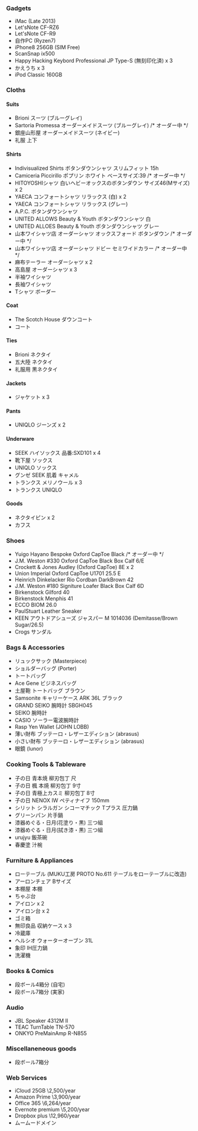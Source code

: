 ### Gadgets

* iMac (Late 2013)
* Let'sNote CF-RZ6
* Let'sNote CF-R9
* 自作PC (Ryzen7)
* iPhone8 256GB (SIM Free)
* ScanSnap ix500
* Happy Hacking Keybord Professional JP Type-S (無刻印化済) x 3
* かえうち x 3
* iPod Classic 160GB

### Cloths

#### Suits

* Brioni スーツ (ブルーグレイ)
* Sartoria Promessa オーダーメイドスーツ (ブルーグレイ) /* オーダー中 */
* 銀座山形屋 オーダーメイドスーツ (ネイビー)
* 礼服 上下

#### Shirts

* Indivisualized Shirts ボタンダウンシャツ スリムフィット 15h
* Camiceria Piccirillo ポプリン ホワイト ベースサイズ:39 /* オーダー中 */
* HITOYOSHIシャツ 白いヘビーオックスのボタンダウン サイズ46(Mサイズ) x 2
* YAECA コンフォートシャツ リラックス (白) x 2
* YAECA コンフォートシャツ リラックス (グレー)
* A.P.C. ボタンダウンシャツ
* UNITED ALLOWS Beauty & Youth ボタンダウンシャツ 白
* UNITED ALLOES Beauty & Youth ボタンダウンシャツ グレー
* 山本ワイシャツ店 オーダーシャツ オックスフォード ボタンダウン /* オーダー中 */
* 山本ワイシャツ店 オーダーシャツ ドビー セミワイドカラー /* オーダー中 */
* 麻布テーラー オーダーシャツ x 2
* 高島屋 オーダーシャツ x 3
* 半袖ワイシャツ
* 長袖ワイシャツ
* Tシャツ ボーダー

#### Coat

* The Scotch House ダウンコート
* コート

#### Ties

* Brioni ネクタイ
* 五大陸 ネクタイ
* 礼服用 黒ネクタイ

#### Jackets

* ジャケット x 3

#### Pants

* UNIQLO ジーンズ x 2

#### Underware

* SEEK ハイソックス 品番:SXD101 x 4
* 靴下屋 ソックス
* UNIQLO ソックス
* グンゼ SEEK 肌着 キャメル
* トランクス メリノウール x 3
* トランクス UNIQLO

#### Goods

* ネクタイピン x 2
* カフス

### Shoes

* Yuigo Hayano Bespoke Oxford CapToe Black /* オーダー中 */
* J.M. Weston #330 Oxford CapToe Black Box Calf 6/E
* Crockett & Jones Audley (Oxford CapToe) 8E x 2
* Union Imperial Oxford CapToe U1701 25.5 E
* Heinrich Dinkelacker Rio Cordban DarkBrown 42
* J.M. Weston #180 Signiture Loafer Black Box Calf 6D
* Birkenstock Gilford 40
* Birkenstock Menphis 41
* ECCO BIOM 26.0
* PaulStuart Leather Sneaker
* KEEN アウトドアシューズ ジャスパー M 1014036 (Demitasse/Brown Sugar/26.5)
* Crogs サンダル

### Bags & Accessories

* リュックサック (Masterpiece)
* ショルダーバッグ (Porter)
* トートバッグ
* Ace Gene ビジネスバッグ
* 土屋鞄 トートバッグ ブラウン
* Samsonite キャリーケース ARK 36L ブラック
* GRAND SEIKO 腕時計 SBGH045
* SEIKO 腕時計
* CASIO ソーラー電波腕時計
* Rasp Yen Wallet (JOHN LOBB)
* 薄い財布 ブッテーロ・レザーエディション (abrasus)
* 小さい財布 ブッテーロ・レザーエディション (abrasus)
* 眼鏡 (lunor)

### Cooking Tools & Tableware

* 子の日 青本焼 柳刃包丁 尺
* 子の日 楓 本焼 柳刃包丁 9寸
* 子の日 青極上カスミ 柳刃包丁 8寸
* 子の日 NENOX IW ペティナイフ 150mm
* シリット シラルガン シコーマチック Tプラス 圧力鍋
* グリーンパン 片手鍋
* 漆器めぐる・日月(花塗り・黒) 三つ組
* 漆器めぐる・日月(拭き漆・黒) 三つ組
* urujyu 飯茶碗
* 春慶塗 汁椀

### Furniture & Appliances

* ローテーブル (MUKU工房 PROTO No.611 テーブルをローテーブルに改造)
* アーロンチェア Bサイズ
* 本棚屋 本棚
* ちゃぶ台
* アイロン x 2
* アイロン台 x 2
* ゴミ箱
* 無印良品 収納ケース x 3
* 冷蔵庫
* ヘルシオ ウォーターオーブン 31L
* 象印 IH圧力鍋
* 洗濯機

### Books & Comics

* 段ボール4箱分 (自宅)
* 段ボール7箱分 (実家)

### Audio

* JBL Speaker 4312M Ⅱ
* TEAC TurnTable TN-570
* ONKYO PreMainAmp R-N855

### Miscellaneneous goods

* 段ボール7箱分

### Web Services

* iCloud 25GB \2,500/year
* Amazon Prime \3,900/year
* Office 365 \6,264/year
* Evernote premium \5,200/year
* Dropbox plus \12,960/year
* ムームードメイン
